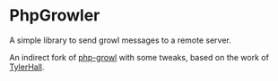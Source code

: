 PhpGrowler
==========

A simple library to send growl messages to a remote server.

An indirect fork of [php-growl](https://github.com/tylerhall/php-growl) with some tweaks, based on the work of [TylerHall](https://github.com/tylerhall).
